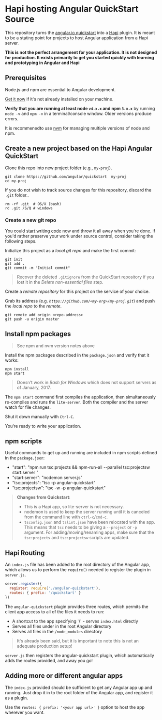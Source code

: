 # Hapi hosting Angular QuickStart Source

This repository turns the [angular.io quickstart](https://angular.io/docs/ts/latest/quickstart.html) into a [Hapi](https://hapijs.com/) plugin.  It is meant to be a stating point for projects to host Angular application from a Hapi server.

**This is not the perfect arrangement for your application. It is not designed for production.
It exists primarily to get you started quickly with learning and prototyping in Angular and Hapi**

## Prerequisites

Node.js and npm are essential to Angular development. 
    
<a href="https://docs.npmjs.com/getting-started/installing-node" target="_blank" title="Installing Node.js and updating npm">
Get it now</a> if it's not already installed on your machine.
 
**Verify that you are running at least node `v4.x.x` and npm `3.x.x`**
by running `node -v` and `npm -v` in a terminal/console window.
Older versions produce errors.

It is recommenedto use [nvm](https://github.com/creationix/nvm) for managing multiple versions of node and npm.

## Create a new project based on the Hapi Angular QuickStart

Clone this repo into new project folder (e.g., `my-proj`).
```shell
git clone https://github.com/angular/quickstart  my-proj
cd my-proj
```

If you do not wish to track source changes for this repository, discard the `.git` folder..
```shell
rm -rf .git  # OS/X (bash)
rd .git /S/Q # windows
```

### Create a new git repo
You could [start writing code](#start-development) now and throw it all away when you're done.
If you'd rather preserve your work under source control, consider taking the following steps.

Initialize this project as a *local git repo* and make the first commit:
```shell
git init
git add .
git commit -m "Initial commit"
```

>Recover the deleted `.gitignore` from the QuickStart repository 
>if you lost it in the _Delete non-essential files_ step.

Create a *remote repository* for this project on the service of your choice.

Grab its address (e.g. *`https://github.com/<my-org>/my-proj.git`*) and push the *local repo* to the *remote*.
```shell
git remote add origin <repo-address>
git push -u origin master
```
## Install npm packages

>See npm and nvm version notes above

Install the npm packages described in the `package.json` and verify that it works:

```shell
npm install
npm start
```

>Doesn't work in _Bash for Windows_ which does not support servers as of January, 2017.

The `npm start` command first compiles the application, 
then simultaneously re-compiles and runs the `lite-server`.
Both the compiler and the server watch for file changes.

Shut it down manually with `Ctrl-C`.

You're ready to write your application.

## npm scripts

Useful commands to get up and running are included in npm scripts defined in the `package.json`:

* "start": "npm run tsc:projects && npm-run-all --parallel tsc:projectsw start:server "
* "start:server": "nodemon server.js"
* "tsc:projects": "tsc -p angular-quickstart"
* "tsc:projectsw": "tsc -w -p angular-quickstart"

>__Changes from Quickstart:__ 
> - This is a Hapi app, so lite-server is not necessary.  
> - nodemon is used to keep the server running until it is canceled from the command line with `ctrl-c`/`cmd-c`.  
> - `tsconfig.json` and `tslint.json` have been relocated with the app.  This means that `tsc` needs to be giving a `--project` or `-p` argument.  For adding/moving/renaming apps, make sure that the `tsc:projects` and `tsc:projectsw` scripts are updated.

## Hapi Routing

An `index.js` file has been added to the root directory of the Angular app, which allows us to perform the `require()` needed to register the plugin in `server.js`.

```javascript
server.register({
  register: require('./angular-quickstart'),
  routes: { prefix: '/quickstart' }
})
```

The `angular-quickstart` plugin provides three routes, which permits the client app access to all of the files it needs to run:
- A shortcut to the app specifying '/' - serves `index.html` directly
- Serves all files under in the root Angular directory
- Serves all files in the `/node_modules` directory

> It's already been said, but it is important to note this is not an adequate production setup!

`server.js` then registers the angular-quickstart plugin, which automatically adds the routes provided, and away you go!

## Adding more or different angular apps

The `index.js` provided should be sufficient to get any Angular app up and running.  Just drop it in to the root folder of the Angular app, and register it as a plugin.

Use the `routes: { prefix: '<your app url>' }` option to host the app wherever you want.

